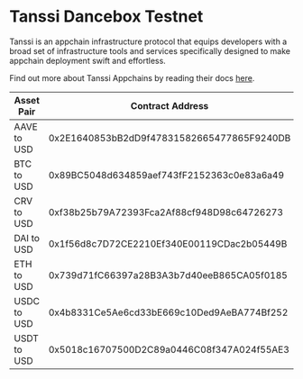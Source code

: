 # Tanssi Dancebox Testnet

Tanssi is an appchain infrastructure protocol that equips developers with a broad set of infrastructure tools and services specifically designed to make appchain deployment swift and effortless.

Find out more about Tanssi Appchains by reading their docs [here](https://docs.tanssi.network/learn/tanssi/overview/).

| Asset Pair  | Contract Address                           |
| ----------- | ------------------------------------------ |
| AAVE to USD | 0x2E1640853bB2dD9f47831582665477865F9240DB |
| BTC to USD  | 0x89BC5048d634859aef743fF2152363c0e83a6a49 |
| CRV to USD  | 0xf38b25b79A72393Fca2Af88cf948D98c64726273 |
| DAI to USD  | 0x1f56d8c7D72CE2210Ef340E00119CDac2b05449B |
| ETH to USD  | 0x739d71fC66397a28B3A3b7d40eeB865CA05f0185 |
| USDC to USD | 0x4b8331Ce5Ae6cd33bE669c10Ded9AeBA774Bf252 |
| USDT to USD | 0x5018c16707500D2C89a0446C08f347A024f55AE3 |
